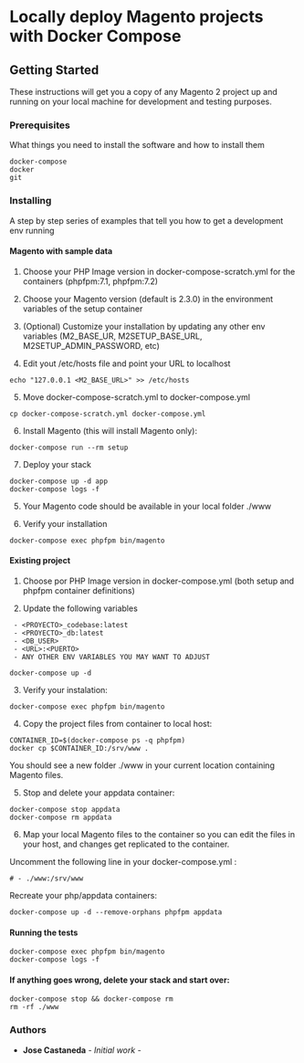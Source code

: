 # Locally deploy Magento projects with Docker Compose

## Getting Started

These instructions will get you a copy of any Magento 2 project up and running on your local machine for development and testing purposes.

### Prerequisites

What things you need to install the software and how to install them

```
docker-compose
docker
git
```

### Installing

A step by step series of examples that tell you how to get a development env running

#### Magento with sample data

1. Choose your PHP Image version in docker-compose-scratch.yml for the containers (phpfpm:7.1, phpfpm:7.2)

2. Choose your Magento version (default is 2.3.0) in the environment variables of the setup container

3. (Optional) Customize your installation by updating any other env variables (M2_BASE_UR, M2SETUP_BASE_URL, M2SETUP_ADMIN_PASSWORD, etc)

4. Edit yout /etc/hosts file and  point your URL to localhost

```
echo "127.0.0.1 <M2_BASE_URL>" >> /etc/hosts
```

5. Move docker-compose-scratch.yml to docker-compose.yml

```
cp docker-compose-scratch.yml docker-compose.yml
```

6. Install Magento (this will install Magento only):

```
docker-compose run --rm setup
```

7. Deploy your stack

```
docker-compose up -d app
docker-compose logs -f
```

5. Your Magento code should be available in your local folder ./www

6. Verify your installation

```
docker-compose exec phpfpm bin/magento
```

#### Existing project

1. Choose por PHP Image version in docker-compose.yml (both setup and phpfpm container definitions)

2. Update the following variables

```
 - <PROYECTO>_codebase:latest
 - <PROYECTO>_db:latest
 - <DB_USER>
 - <URL>:<PUERTO>
 - ANY OTHER ENV VARIABLES YOU MAY WANT TO ADJUST
```

```
docker-compose up -d
```

3. Verify your instalation:

```
docker-compose exec phpfpm bin/magento
```

4. Copy the project files from container to local host:


```
CONTAINER_ID=$(docker-compose ps -q phpfpm)
docker cp $CONTAINER_ID:/srv/www .
```

You should see a new folder ./www in your current location containing Magento files.

5. Stop and delete your appdata container:

```
docker-compose stop appdata
docker-compose rm appdata
```

6. Map your local Magento files to the container so you can edit the files in your host, and changes get replicated to the container.

Uncomment the following line in your docker-compose.yml :

```
# - ./www:/srv/www
```

Recreate your php/appdata containers:

```
docker-compose up -d --remove-orphans phpfpm appdata
```

#### Running the tests

```
docker-compose exec phpfpm bin/magento
docker-compose logs -f
```

#### If anything goes wrong, delete your stack and start over:

```
docker-compose stop && docker-compose rm
rm -rf ./www
```

### Authors

* **Jose Castaneda** - *Initial work* -

